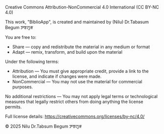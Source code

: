 Creative Commons Attribution-NonCommercial 4.0 International (CC BY-NC 4.0)

This work, "BiblioApp", is created and maintained by (Nilu) Dr.Tabasum Begum ꯇꯕꯁꯨꯝ

You are free to:
- Share — copy and redistribute the material in any medium or format
- Adapt — remix, transform, and build upon the material

Under the following terms:
- Attribution — You must give appropriate credit, provide a link to the license, and indicate if changes were made.
- NonCommercial — You may not use the material for commercial purposes.

No additional restrictions — You may not apply legal terms or technological measures that legally restrict others from doing anything the license permits.

Full license details: https://creativecommons.org/licenses/by-nc/4.0/

© 2025 Nilu Dr.Tabsum Begum ꯇꯕꯁꯨꯝ
